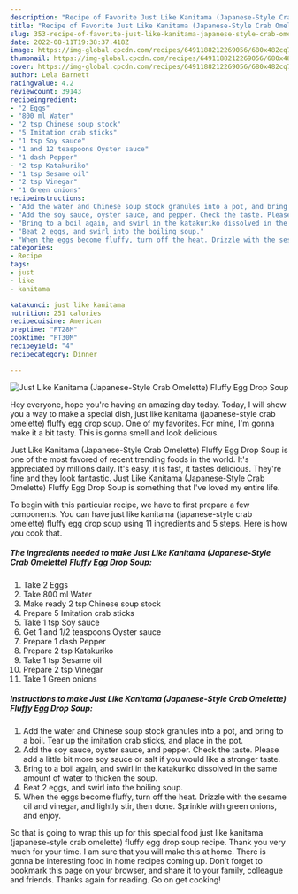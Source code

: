 ```yaml
---
description: "Recipe of Favorite Just Like Kanitama (Japanese-Style Crab Omelette) Fluffy Egg Drop Soup"
title: "Recipe of Favorite Just Like Kanitama (Japanese-Style Crab Omelette) Fluffy Egg Drop Soup"
slug: 353-recipe-of-favorite-just-like-kanitama-japanese-style-crab-omelette-fluffy-egg-drop-soup
date: 2022-08-11T19:38:37.418Z
image: https://img-global.cpcdn.com/recipes/6491188212269056/680x482cq70/just-like-kanitama-japanese-style-crab-omelette-fluffy-egg-drop-soup-recipe-main-photo.jpg
thumbnail: https://img-global.cpcdn.com/recipes/6491188212269056/680x482cq70/just-like-kanitama-japanese-style-crab-omelette-fluffy-egg-drop-soup-recipe-main-photo.jpg
cover: https://img-global.cpcdn.com/recipes/6491188212269056/680x482cq70/just-like-kanitama-japanese-style-crab-omelette-fluffy-egg-drop-soup-recipe-main-photo.jpg
author: Lela Barnett
ratingvalue: 4.2
reviewcount: 39143
recipeingredient:
- "2 Eggs"
- "800 ml Water"
- "2 tsp Chinese soup stock"
- "5 Imitation crab sticks"
- "1 tsp Soy sauce"
- "1 and 12 teaspoons Oyster sauce"
- "1 dash Pepper"
- "2 tsp Katakuriko"
- "1 tsp Sesame oil"
- "2 tsp Vinegar"
- "1 Green onions"
recipeinstructions:
- "Add the water and Chinese soup stock granules into a pot, and bring to a boil. Tear up the imitation crab sticks, and place in the pot."
- "Add the soy sauce, oyster sauce, and pepper. Check the taste. Please add a little bit more soy sauce or salt if you would like a stronger taste."
- "Bring to a boil again, and swirl in the katakuriko dissolved in the same amount of water to thicken the soup."
- "Beat 2 eggs, and swirl into the boiling soup."
- "When the eggs become fluffy, turn off the heat. Drizzle with the sesame oil and vinegar, and lightly stir, then done. Sprinkle with green onions, and enjoy."
categories:
- Recipe
tags:
- just
- like
- kanitama

katakunci: just like kanitama 
nutrition: 251 calories
recipecuisine: American
preptime: "PT28M"
cooktime: "PT30M"
recipeyield: "4"
recipecategory: Dinner

---
```



![Just Like Kanitama (Japanese-Style Crab Omelette) Fluffy Egg Drop Soup](https://img-global.cpcdn.com/recipes/6491188212269056/680x482cq70/just-like-kanitama-japanese-style-crab-omelette-fluffy-egg-drop-soup-recipe-main-photo.jpg)

Hey everyone, hope you're having an amazing day today. Today, I will show you a way to make a special dish, just like kanitama (japanese-style crab omelette) fluffy egg drop soup. One of my favorites. For mine, I'm gonna make it a bit tasty. This is gonna smell and look delicious.



Just Like Kanitama (Japanese-Style Crab Omelette) Fluffy Egg Drop Soup is one of the most favored of recent trending foods in the world. It's appreciated by millions daily. It's easy, it is fast, it tastes delicious. They're fine and they look fantastic. Just Like Kanitama (Japanese-Style Crab Omelette) Fluffy Egg Drop Soup is something that I've loved my entire life.


To begin with this particular recipe, we have to first prepare a few components. You can have just like kanitama (japanese-style crab omelette) fluffy egg drop soup using 11 ingredients and 5 steps. Here is how you cook that.

<!--inarticleads1-->

##### The ingredients needed to make Just Like Kanitama (Japanese-Style Crab Omelette) Fluffy Egg Drop Soup:

1. Take 2 Eggs
1. Take 800 ml Water
1. Make ready 2 tsp Chinese soup stock
1. Prepare 5 Imitation crab sticks
1. Take 1 tsp Soy sauce
1. Get 1 and 1/2 teaspoons Oyster sauce
1. Prepare 1 dash Pepper
1. Prepare 2 tsp Katakuriko
1. Take 1 tsp Sesame oil
1. Prepare 2 tsp Vinegar
1. Take 1 Green onions




<!--inarticleads2-->

##### Instructions to make Just Like Kanitama (Japanese-Style Crab Omelette) Fluffy Egg Drop Soup:

1. Add the water and Chinese soup stock granules into a pot, and bring to a boil. Tear up the imitation crab sticks, and place in the pot.
1. Add the soy sauce, oyster sauce, and pepper. Check the taste. Please add a little bit more soy sauce or salt if you would like a stronger taste.
1. Bring to a boil again, and swirl in the katakuriko dissolved in the same amount of water to thicken the soup.
1. Beat 2 eggs, and swirl into the boiling soup.
1. When the eggs become fluffy, turn off the heat. Drizzle with the sesame oil and vinegar, and lightly stir, then done. Sprinkle with green onions, and enjoy.




So that is going to wrap this up for this special food just like kanitama (japanese-style crab omelette) fluffy egg drop soup recipe. Thank you very much for your time. I am sure that you will make this at home. There is gonna be interesting food in home recipes coming up. Don't forget to bookmark this page on your browser, and share it to your family, colleague and friends. Thanks again for reading. Go on get cooking!
